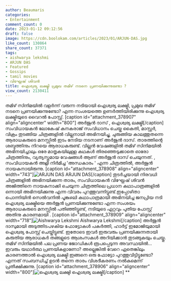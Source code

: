```yaml
---
author: Beaumaris
categories:
- Entertainment
comment_count: 0
date: 2023-01-12 09:12:56
draft: false
image: https://cdn.boolokam.com/articles/2023/01/ARJUN-DAS.jpg
like_count: 130864
share_count: 37371
tags:
- aishwarya lekshmi
- ARJUN DAS
- Featured
- Gossips
- tamil movies
- വിഘ്നേഷ് ശിവൻ
title: ഐശ്വര്യ ലക്ഷ്മി പ്രമുഖ തമിഴ് നടനെ പ്രണയിക്കുന്നുണ്ടോ ?
view_count: 2130411
---
```


തമിഴ് സിനിമയിൽ വളർന്ന് വരുന്ന നടിയായി ഐശ്വര്യ ലക്ഷ്മി, പ്രമുഖ തമിഴ് നടനെ പ്രണയിക്കുന്നുണ്ടോ? എന്ന സംശയത്തെ ഉണർത്തിയിരിക്കുന്നു ഐശ്വര്യ ലക്ഷ്മിയുടെ വൈറൽ പോസ്റ്റ്. [caption id="attachment_378907" align="aligncenter" width="800"] അർജുൻ ദാസ് , ഐശ്വര്യ ലക്ഷ്മി[/caption] സംവിധായകൻ ലോകേഷ് കനകരാജ് സംവിധാനം ചെയ്ത കൈതി, മാസ്റ്റർ, വിക്രം തുടങ്ങിയ ചിത്രങ്ങളിൽ വില്ലനായി അഭിനയിച്ചു, ചുരുങ്ങിയ കാലത്തുതന്നെ ആരാധകരുടെ മനസ്സിൽ ഇടം നേടിയ നടനാണ് അർജുൻ ദാസ്. താരത്തിന്റെ ശബ്ദത്തിനും നിറയെ ആരാധകരുണ്ട്. വില്ലൻ വേഷങ്ങളിൽ തമിഴ് സിനിമയിൽ അഭിനയിച്ചാലും ഒരേ മാതൃകയിലുള്ള കഥകൾ തിരഞ്ഞെടുക്കാതെ ഓരോ ചിത്രത്തിനും, വ്യത്യസ്തമായ വേഷങ്ങൾ ആണ് അർജുൻ ദാസ് ചെയുന്നത്. , സംവിധായകൻ അറ്റ്ലീ നിർമിച്ച 'അന്ധകാരം ' എന്ന ചിത്രത്തിൽ, അർജുൻ നായകനായിരുന്നു. [caption id="attachment_378908" align="aligncenter" width="743"]![ARJUN DAS](https://cdn.boolokam.com/articles/2023/01/ARJUN-DAS.jpg) ARJUN DAS[/caption] തുടർച്ചയായി നിരവധി ചിത്രങ്ങളിൽ അഭിനയിക്കുന്ന താരം, സംവിധായകൻ വിഘ്നേഷ് ശിവൻ അജിത്തിനെ നായകനാക്കി ചെയുന്ന ചിത്രത്തിലെ പ്രധാന കഥാപാത്രങ്ങളിൽ ഒന്നായി അഭിനയിക്കുന്നു എന്ന വിവരം പുറത്തുവന്നിട്ടുണ്ട്.ഇപ്പോഴിതാ പൊന്നിയിൻ സെൽവനിൽ പൂങ്കുഴലി കഥാപാത്രമായി അഭിനയിച്ച ജനപ്രിയ നടി ഐശ്വര്യ ലക്ഷ്മിയെ അർജുൻ പ്രണയിക്കുന്നുണ്ടോ എന്ന സംശയം ആരാധകരുടെ മനസ്സിൽ പതിഞ്ഞിട്ടുണ്ട്, നടിയുടെ ഏറ്റവും പുതിയ പോസ്റ്റ് അതിനു കാരണമായി . [caption id="attachment_378909" align="aligncenter" width="718"]![Aishwarya Lekshmi](https://cdn.boolokam.com/articles/2023/01/WWWWW-2-1024x576.jpg) Aishwarya Lekshmi[/caption] അർജുൻ ദാസുമായി അടുത്തിടപഴകിയ ഫോട്ടോകൾ പകർത്തി, ഹാർട്ട് ഇമോജിയുമായി ഐശ്വര്യ പോസ്റ്റ് ചെയ്തിട്ടുണ്ട്. ഇതോടെ ഇവർ ഇരുവരും പ്രണയിക്കുന്നതായി കരുതിയ ആരാധകർ തങ്ങളുടെ ആശംസകൾ അറിയിക്കാൻ തുടങ്ങുകയും ചെയ്തു. തമിഴ് സിനിമയിൽ പല പ്രണയ ജോഡികൾ രൂപപ്പെടുന്ന അവസ്ഥയിൽ... ഇവരും യഥാർത്ഥ പ്രണയികളാണോ? അല്ലെങ്കിൽ വേറെ ഏതെങ്കിലും കാരണത്താൽ ഐശ്വര്യ ലക്ഷ്മി ഇങ്ങനെ ഒരു ഫോട്ടോ പുറത്തുവിട്ടിട്ടുണ്ടോ? എന്നത് സംബന്ധിച്ച് ഉടൻ തന്നെ താരം വിശദീകരണം നൽകുമെന്ന് പ്രതീക്ഷിക്കുന്നു. [caption id="attachment_378906" align="aligncenter" width="800"]![ഐശ്വര്യ ലക്ഷ്മി](https://cdn.boolokam.com/articles/2023/01/AISH-1-1024x576.jpg) ഐശ്വര്യ ലക്ഷ്മി[/caption] ** &nbsp;